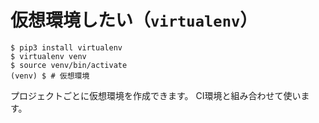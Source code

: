 # 仮想環境したい（``virtualenv``）

```console
$ pip3 install virtualenv
$ virtualenv venv
$ source venv/bin/activate
(venv) $ # 仮想環境
```

プロジェクトごとに仮想環境を作成できます。
CI環境と組み合わせて使います。
